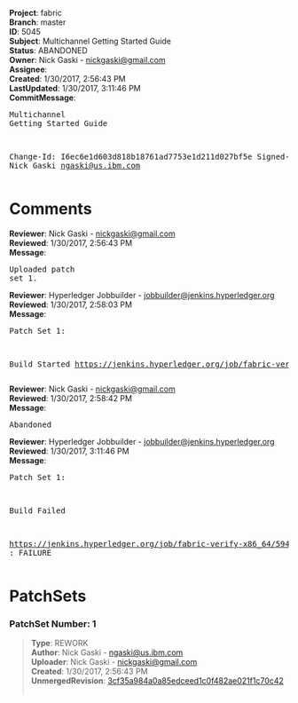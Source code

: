 <strong>Project</strong>: fabric<br><strong>Branch</strong>: master<br><strong>ID</strong>: 5045<br><strong>Subject</strong>: Multichannel Getting Started Guide<br><strong>Status</strong>: ABANDONED<br><strong>Owner</strong>: Nick Gaski - nickgaski@gmail.com<br><strong>Assignee</strong>:<br><strong>Created</strong>: 1/30/2017, 2:56:43 PM<br><strong>LastUpdated</strong>: 1/30/2017, 3:11:46 PM<br><strong>CommitMessage</strong>:<br><pre>Multichannel Getting Started Guide

Change-Id: I6ec6e1d603d818b18761ad7753e1d211d027bf5e
Signed-off-by: Nick Gaski <ngaski@us.ibm.com>
</pre><h1>Comments</h1><strong>Reviewer</strong>: Nick Gaski - nickgaski@gmail.com<br><strong>Reviewed</strong>: 1/30/2017, 2:56:43 PM<br><strong>Message</strong>: <pre>Uploaded patch set 1.</pre><strong>Reviewer</strong>: Hyperledger Jobbuilder - jobbuilder@jenkins.hyperledger.org<br><strong>Reviewed</strong>: 1/30/2017, 2:58:03 PM<br><strong>Message</strong>: <pre>Patch Set 1:

Build Started https://jenkins.hyperledger.org/job/fabric-verify-x86_64/5946/</pre><strong>Reviewer</strong>: Nick Gaski - nickgaski@gmail.com<br><strong>Reviewed</strong>: 1/30/2017, 2:58:42 PM<br><strong>Message</strong>: <pre>Abandoned</pre><strong>Reviewer</strong>: Hyperledger Jobbuilder - jobbuilder@jenkins.hyperledger.org<br><strong>Reviewed</strong>: 1/30/2017, 3:11:46 PM<br><strong>Message</strong>: <pre>Patch Set 1:

Build Failed 

https://jenkins.hyperledger.org/job/fabric-verify-x86_64/5946/ : FAILURE</pre><h1>PatchSets</h1><h3>PatchSet Number: 1</h3><blockquote><strong>Type</strong>: REWORK<br><strong>Author</strong>: Nick Gaski - ngaski@us.ibm.com<br><strong>Uploader</strong>: Nick Gaski - nickgaski@gmail.com<br><strong>Created</strong>: 1/30/2017, 2:56:43 PM<br><strong>UnmergedRevision</strong>: [3cf35a984a0a85edceed1c0f482ae021f1c70c42](https://github.com/hyperledger-gerrit-archive/fabric/commit/3cf35a984a0a85edceed1c0f482ae021f1c70c42)<br><br></blockquote>